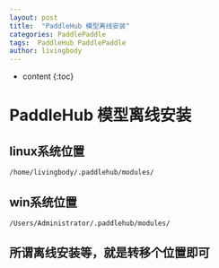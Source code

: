 ```yaml
---
layout: post
title:  "PaddleHub 模型离线安装"
categories: PaddlePaddle
tags:  PaddleHub PaddlePaddle 
author: livingbody
---
```


* content
{:toc}
# PaddleHub 模型离线安装

## linux系统位置

`/home/livingbody/.paddlehub/modules/`



## win系统位置

`/Users/Administrator/.paddlehub/modules/`

## 所谓离线安装等，就是转移个位置即可
